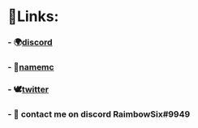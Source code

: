 # 📌Links:
###  - 🌍[discord](https://discord.gg/JKnK6jXxRH)
###  - 🌙[namemc](https://namemc.com/profile/RaimbowSix)
###  - 🕊[twitter](https://twitter.com/RaimbowSix2)
###  - 🚨 contact me on discord RaimbowSix#9949

